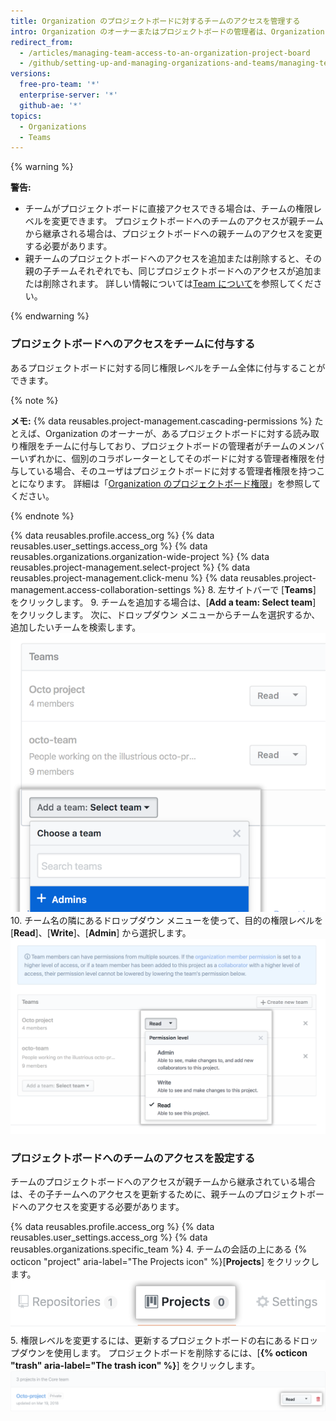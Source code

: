```yaml
---
title: Organization のプロジェクトボードに対するチームのアクセスを管理する
intro: Organization のオーナーまたはプロジェクトボードの管理者は、Organization が所有しているプロジェクトボードへのアクセスをチームに付与できます。
redirect_from:
  - /articles/managing-team-access-to-an-organization-project-board
  - /github/setting-up-and-managing-organizations-and-teams/managing-team-access-to-an-organization-project-board
versions:
  free-pro-team: '*'
  enterprise-server: '*'
  github-ae: '*'
topics:
  - Organizations
  - Teams
---
```


{% warning %}

**警告:**
- チームがプロジェクトボードに直接アクセスできる場合は、チームの権限レベルを変更できます。 プロジェクトボードへのチームのアクセスが親チームから継承される場合は、プロジェクトボードへの親チームのアクセスを変更する必要があります。
- 親チームのプロジェクトボードへのアクセスを追加または削除すると、その親の子チームそれぞれでも、同じプロジェクトボードへのアクセスが追加または削除されます。 詳しい情報については[Team について](/articles/about-teams)を参照してください。

{% endwarning %}

### プロジェクトボードへのアクセスをチームに付与する

あるプロジェクトボードに対する同じ権限レベルをチーム全体に付与することができます。

{% note %}

**メモ:** {% data reusables.project-management.cascading-permissions %} たとえば、Organization のオーナーが、あるプロジェクトボードに対する読み取り権限をチームに付与しており、プロジェクトボードの管理者がチームのメンバーいずれかに、個別のコラボレーターとしてそのボードに対する管理者権限を付与している場合、そのユーザはプロジェクトボードに対する管理者権限を持つことになります。 詳細は「[Organization のプロジェクトボード権限](/articles/project-board-permissions-for-an-organization)」を参照してください。

{% endnote %}

{% data reusables.profile.access_org %}
{% data reusables.user_settings.access_org %}
{% data reusables.organizations.organization-wide-project %}
{% data reusables.project-management.select-project %}
{% data reusables.project-management.click-menu %}
{% data reusables.project-management.access-collaboration-settings %}
8. 左サイトバーで [**Teams**] をクリックします。
9. チームを追加する場合は、[**Add a team: Select team**] をクリックします。 次に、ドロップダウン メニューからチームを選択するか、追加したいチームを検索します。 ![Organization のチームのリストが表示される [Add a team] ドロップダウン メニュー](/assets/images/help/projects/add-a-team.png)
10. チーム名の隣にあるドロップダウン メニューを使って、目的の権限レベルを [**Read**]、[**Write**]、[**Admin**] から選択します。 ![[Read]、[Write]、[Admin] のオプションがあるチームの権限](/assets/images/help/projects/org-project-team-choose-permissions.png)

### プロジェクトボードへのチームのアクセスを設定する

チームのプロジェクトボードへのアクセスが親チームから継承されている場合は、その子チームへのアクセスを更新するために、親チームのプロジェクトボードへのアクセスを変更する必要があります。

{% data reusables.profile.access_org %}
{% data reusables.user_settings.access_org %}
{% data reusables.organizations.specific_team %}
4. チームの会話の上にある {% octicon "project" aria-label="The Projects icon" %}[**Projects**] をクリックします。 ![チームの [Repositories] タブ](/assets/images/help/organizations/team-project-board-button.png)
5. 権限レベルを変更するには、更新するプロジェクトボードの右にあるドロップダウンを使用します。 プロジェクトボードを削除するには、[**{% octicon "trash" aria-label="The trash icon" %}**] をクリックします。 ![チームからプロジェクトボードを削除する [Trash] ボタン](/assets/images/help/organizations/trash-button.png)

